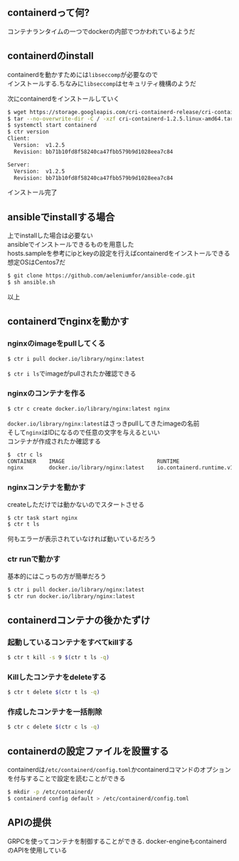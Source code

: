 ## containerdって何?
コンテナランタイムの一つでdockerの内部でつかわれているようだ

## containerdのinstall
containerdを動かすためには`libseccomp`が必要なので  
インストールする.ちなみに`libseccomp`はセキュリティ機構のようだ  

次にcontainerdをインストールしていく
```bash
$ wget https://storage.googleapis.com/cri-containerd-release/cri-containerd-1.2.5.linux-amd64.tar.gz
$ tar --no-overwrite-dir -C / -xzf cri-containerd-1.2.5.linux-amd64.tar.gz
$ systemctl start containerd
$ ctr version
Client:
  Version:  v1.2.5
  Revision: bb71b10fd8f58240ca47fbb579b9d1028eea7c84

Server:
  Version:  v1.2.5
  Revision: bb71b10fd8f58240ca47fbb579b9d1028eea7c84
```
インストール完了

## ansibleでinstallする場合
上でinstallした場合は必要ない  
ansibleでインストールできるものを用意した  
hosts.sampleを参考にipとkeyの設定を行えばcontainerdをインストールできる  
想定OSはCentos7だ

```bash
$ git clone https://github.com/aeleniumfor/ansible-code.git
$ sh ansible.sh
```
以上

## containerdでnginxを動かす
### nginxのimageをpullしてくる  
```bash
$ ctr i pull docker.io/library/nginx:latest
```
`$ ctr i ls`でimageがpullされたか確認できる

### nginxのコンテナを作る
```bash
$ ctr c create docker.io/library/nginx:latest nginx
```
`docker.io/library/nginx:latest`はさっきpullしてきたimageの名前  
そして`nginx`はIDになるので任意の文字を与えるといい  
コンテナが作成されたか確認する
```bash
$  ctr c ls
CONTAINER    IMAGE                             RUNTIME                           
nginx        docker.io/library/nginx:latest    io.containerd.runtime.v1.linux
```

### nginxコンテナを動かす
createしただけでは動かないのでスタートさせる  
```bash
$ ctr task start nginx
$ ctr t ls
```
何もエラーが表示されていなければ動いているだろう

### ctr runで動かす
基本的にはこっちの方が簡単だろう
```bash
$ ctr i pull docker.io/library/nginx:latest
$ ctr run docker.io/library/nginx:latest
```

## containerdコンテナの後かたずけ
### 起動しているコンテナをすべてkillする
```bash
$ ctr t kill -s 9 $(ctr t ls -q)
```
### Killしたコンテナをdeleteする
```bash
$ ctr t delete $(ctr t ls -q)
```
### 作成したコンテナを一括削除
```bash
$ ctr c delete $(ctr c ls -q)
```

## containerdの設定ファイルを設置する
containerdは`/etc/containerd/config.toml`かcontainerdコマンドのオプションを付与することで設定を読むことができる
```bash
$ mkdir -p /etc/containerd/
$ containerd config default > /etc/containerd/config.toml
```
## APIの提供
GRPCを使ってコンテナを制御することができる.
docker-engineもcontainerdのAPIを使用している
